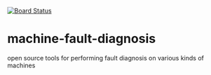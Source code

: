 [![Board Status](https://dev.azure.com/bjsongzf/af75ece1-6ccd-4fd3-8132-44b29054747a/953659af-9b2e-4093-9bc3-49d8d2a4bd11/_apis/work/boardbadge/035c70b5-26d5-4205-b188-70205e2a75ad)](https://dev.azure.com/bjsongzf/af75ece1-6ccd-4fd3-8132-44b29054747a/_boards/board/t/953659af-9b2e-4093-9bc3-49d8d2a4bd11/Microsoft.RequirementCategory)
# machine-fault-diagnosis
open source tools for performing fault diagnosis on various kinds of machines
